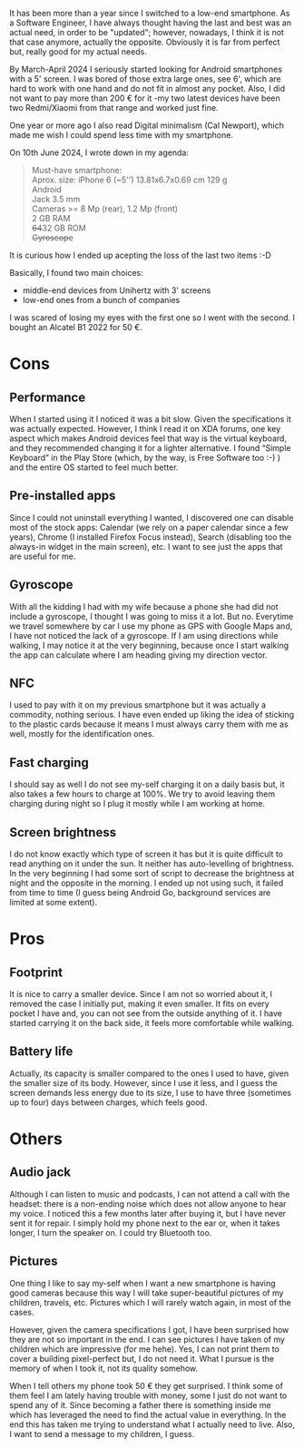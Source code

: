 It has been more than a year since I switched to a low-end smartphone. As a Software Engineer, I have always thought having the last and best was an actual need, in order to be "updated"; however, nowadays, I think it is not that case anymore, actually the opposite. Obviously it is far from perfect but, really good for my actual needs.

By March-April 2024 I seriously started looking for Android smartphones with a 5' screen. I was bored of those extra large ones, see 6', which are hard to work with one hand and do not fit in almost any pocket. Also, I did not want to pay more than 200 € for it \-my two latest devices have been two Redmi/Xiaomi from that range and worked just fine.

One year or more ago I also read Digital minimalism (Cal Newport), which made me wish I could spend less time with my smartphone.

On 10th June 2024, I wrote down in my agenda:

> Must-have smartphone:  
> Aprox. size: iPhone 6 (\~5'') 13.81x6.7x0.69 cm 129 g  
> Android  
> Jack 3.5 mm  
> Cameras \>= 8 Mp (rear), 1.2 Mp (front)  
> 2 GB RAM  
> ~~64~~32 GB ROM  
> ~~Gyroscope~~

It is curious how I ended up acepting the loss of the last two items :-D

Basically, I found two main choices:

- middle-end devices from Unihertz with 3' screens  
- low-end ones from a bunch of companies

I was scared of losing my eyes with the first one so I went with the second. I bought an Alcatel B1 2022 for 50 €.

# Cons

## Performance

When I started using it I noticed it was a bit slow. Given the specifications it was actually expected. However, I think I read it on XDA forums, one key aspect which makes Android devices feel that way is the virtual keyboard, and they recommended changing it for a lighter alternative. I found “Simple Keyboard” in the Play Store (which, by the way, is Free Software too :-) ) and the entire OS started to feel much better.

## Pre-installed apps

Since I could not uninstall everything I wanted, I discovered one can disable most of the stock apps: Calendar (we rely on a paper calendar since a few years), Chrome (I installed Firefox Focus instead), Search (disabling too the always-in widget in the main screen), etc. I want to see just the apps that are useful for me.

## Gyroscope

With all the kidding I had with my wife because a phone she had did not include a gyroscope, I thought I was going to miss it a lot. But no. Everytime we travel somewhere by car I use my phone as GPS with Google Maps and, I have not noticed the lack of a gyroscope. If I am using directions while walking, I may notice it at the very beginning, because once I start walking the app can calculate where I am heading giving my direction vector.

## NFC

I used to pay with it on my previous smartphone but it was actually a commodity, nothing serious. I have even ended up liking the idea of sticking to the plastic cards because it means I must always carry them with me as well, mostly for the identification ones.

## Fast charging

I should say as well I do not see my-self charging it on a daily basis  but, it also takes a few hours to charge at 100%. We try to avoid leaving them charging during night so I plug it mostly while I am working at home.

## Screen brightness

I do not know exactly which type of screen it has but it is quite difficult to read anything on it under the sun. It neither has auto-levelling of brightness. In the very beginning I had some sort of script to decrease the brightness at night and the opposite in the morning. I ended up not using such, it failed from time to time (I guess being Android Go, background services are limited at some extent).

# Pros

## Footprint

It is nice to carry a smaller device. Since I am not so worried about it, I removed the case I initially put, making it even smaller. It fits on every pocket I have and, you can not see from the outside anything of it. I have started carrying it on the back side, it feels more comfortable while walking.

## Battery life

Actually, its capacity is smaller compared to the ones I used to have, given the smaller size of its body. However, since I use it less, and I guess the screen demands less energy due to its size, I use to have three (sometimes up to four) days between charges, which feels good.

# Others

## Audio jack

Although I can listen to music and podcasts, I can not attend a call with the headset: there is a non-ending noise which does not allow anyone to hear my voice. I noticed this a few months later after buying it, but I have never sent it for repair. I simply hold my phone next to the ear or, when it takes longer, I turn the speaker on. I could try Bluetooth too.

## Pictures

One thing I like to say my-self when I want a new smartphone is having good cameras because this way I will take super-beautiful pictures of my children, travels, etc. Pictures which I will rarely watch again, in most of the cases.

However, given the camera specifications I got, I have been surprised how they are not so important in the end. I can see pictures I have taken of my children which are impressive (for me hehe). Yes, I can not print them to cover a building pixel-perfect but, I do not need it. What I pursue is the memory of when I took it, not its quality somehow.

When I tell others my phone took 50 € they get surprised. I think some of them feel I am lately having trouble with money, some I just do not want to spend any of it. Since becoming a father there is something inside me which has leveraged the need to find the actual value in everything. In the end this has taken me trying to understand what I actually need to live. Also, I want to send a message to my children, I guess.  
